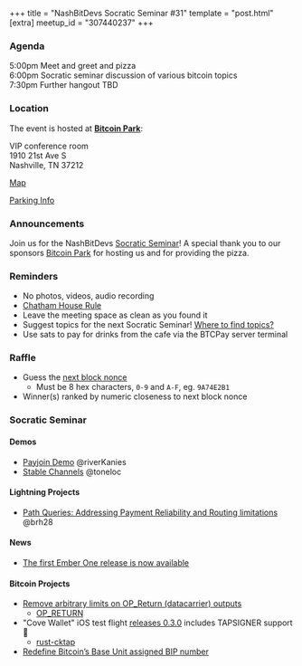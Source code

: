+++
title = "NashBitDevs Socratic Seminar #31"
template = "post.html"
[extra]
meetup_id = "307440237"
+++

### Agenda
 
5:00pm Meet and greet and pizza  
6:00pm Socratic seminar discussion of various bitcoin topics   
7:30pm Further hangout TBD

### Location

The event is hosted at [**Bitcoin Park**](https://bitcoinpark.com):

VIP conference room   
1910 21st Ave S  
Nashville, TN  37212  

[Map](https://www.google.com/maps/place/1910+21st+Ave+S,+Nashville,+TN+37212/@36.1347819,-86.8029863,17z/data=!3m1!4b1!4m5!3m4!1s0x8864669fea1ce71d:0xdc34986293b94f39!8m2!3d36.1347819!4d-86.8007923)  

[Parking Info](/about/bitcoinpark-parking)  

### Announcements

Join us for the NashBitDevs [Socratic Seminar](/about)! A special thank you to our 
sponsors [Bitcoin Park](https://bitcoinpark.co/) for hosting us and for providing the pizza. 

### Reminders

  - No photos, videos, audio recording
  - [Chatham House Rule](https://www.chathamhouse.org/about-us/chatham-house-rule)
  - Leave the meeting space as clean as you found it
  - Suggest topics for the next Socratic Seminar! [Where to find topics?](/about/find-topics)
  - Use sats to pay for drinks from the cafe via the BTCPay server terminal

### Raffle

  - Guess the [next block nonce](https://nonce.notmandatory.org/)
    - Must be 8 hex characters, `0-9` and `A-F`, eg. `9A74E2B1`
  - Winner(s) ranked by numeric closeness to next block nonce

### Socratic Seminar

#### Demos

- [Payjoin Demo](https://payjoinhackathon.netlify.app) @riverKanies
- [Stable Channels](https://stablechannels.com) @toneloc

#### Lightning Projects

- [Path Queries: Addressing Payment Reliability and Routing limitations](https://delvingbitcoin.org/t/path-queries-addressing-payment-reliability-and-routing-limitations/1672) @brh28

#### News

- [The first Ember One release is now available](https://x.com/256foundation/status/1917657025036591418)

#### Bitcoin Projects

- [Remove arbitrary limits on OP_Return (datacarrier) outputs](https://github.com/bitcoin/bitcoin/pull/32359)
  - [OP_RETURN](https://mempool.space/tx/64a4b1efaeedfe88596c118f7ba5b48cac498cbdb51bc3e8366edd0d20da2662?mode=details)
- "Cove Wallet" iOS test flight [releases 0.3.0](https://github.com/bitcoinppl/cove/releases/tag/v0.3.0) includes TAPSIGNER support 🎉 
  - [rust-cktap](https://github.com/notmandatory/rust-cktap)
- [Redefine Bitcoin’s Base Unit assigned BIP number](https://github.com/bitcoin/bips/pull/1821)
